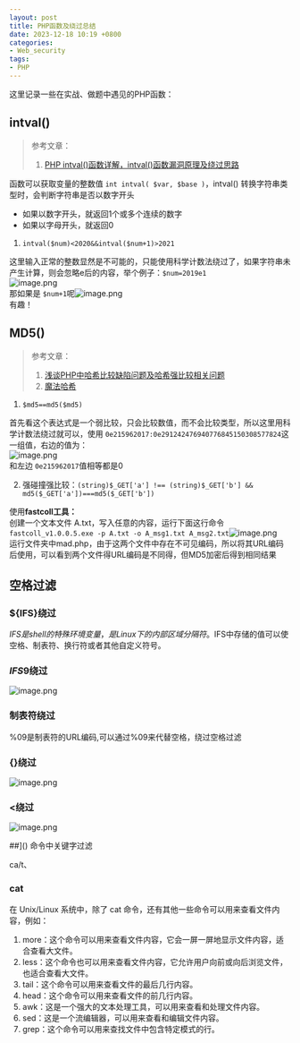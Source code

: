 ```yaml
---
layout: post
title: PHP函数及绕过总结
date: 2023-12-18 10:19 +0800
categories:
- Web_security
tags:
- PHP
---
```

这里记录一些在实战、做题中遇见的PHP函数：

## intval()

> 参考文章：
>
> 1. [PHP intval()函数详解，intval()函数漏洞原理及绕过思路](https://blog.csdn.net/wangyuxiang946/article/details/131156104)

函数可以获取变量的整数值 `int intval( $var, $base )`，intval() 转换字符串类型时，会判断字符串是否以数字开头

- 如果以数字开头，就返回1个或多个连续的数字
- 如果以字母开头，就返回0

1. `intval($num)<2020&&intval($num+1)>2021`

这里输入正常的整数显然是不可能的，只能使用科学计数法绕过了，如果字符串未产生计算，则会忽略e后的内容，举个例子：`$num=2019e1`<br />![image.png](https://cdn.nlark.com/yuque/0/2023/png/26945670/1702451695598-93802fd9-b7c4-42d7-bdf2-8ade5aad50c9.png#averageHue=%23fbfbfb&clientId=uf61aeb62-2379-4&from=paste&height=172&id=u6ea89b04&originHeight=172&originWidth=569&originalType=binary&ratio=1&rotation=0&showTitle=false&size=9839&status=done&style=none&taskId=u10e3b684-9990-4ef6-b369-2e24d707734&title=&width=569)<br />那如果是 `$num+1`呢![image.png](https://cdn.nlark.com/yuque/0/2023/png/26945670/1702451669043-71c1f91e-74de-429b-bf67-386f1f5439f4.png#averageHue=%23fcfbfb&clientId=uf61aeb62-2379-4&from=paste&height=178&id=ua8801dfd&originHeight=178&originWidth=632&originalType=binary&ratio=1&rotation=0&showTitle=false&size=10490&status=done&style=none&taskId=ue1ba4c6e-c0d4-452c-94ee-d34a679f27b&title=&width=632)
<br />有趣！

## MD5()

> 参考文章：
>
> 1. [浅谈PHP中哈希比较缺陷问题及哈希强比较相关问题](https://mochu.blog.csdn.net/article/details/114494427)
> 2. [魔法哈希](https://github.com/spaze/hashes/blob/master/md5.md)

1. `$md5==md5($md5)` 

首先看这个表达式是一个弱比较，只会比较数值，而不会比较类型，所以这里用科学计数法绕过就可以，使用 `0e215962017:0e291242476940776845150308577824`这一组值，右边的值为：<br />![image.png](https://cdn.nlark.com/yuque/0/2023/png/26945670/1702450850833-f6955a56-826e-4984-af81-68aac353acfd.png#averageHue=%23fcfcfb&clientId=uf61aeb62-2379-4&from=paste&height=137&id=ue8e3ccee&originHeight=137&originWidth=1372&originalType=binary&ratio=1&rotation=0&showTitle=false&size=15500&status=done&style=none&taskId=u16348111-2a9d-4d5c-b6ae-832ee5e9843&title=&width=1372)<br />和左边 `0e215962017`值相等都是0

2. 强碰撞强比较：`(string)$_GET['a'] !== (string)$_GET['b'] && md5($_GET['a'])===md5($_GET['b'])`

使用**fastcoll工具：**<br />创建一个文本文件 A.txt，写入任意的内容，运行下面这行命令<br />`fastcoll_v1.0.0.5.exe -p A.txt -o A_msg1.txt A_msg2.txt`![image.png](https://cdn.nlark.com/yuque/0/2023/png/26945670/1702539085608-e8fd4dc1-d3b1-44ad-afe8-87994f0f00c5.png#averageHue=%23fcfcfb&clientId=u2f7d6693-8683-4&from=paste&height=102&id=u83ee9509&originHeight=102&originWidth=657&originalType=binary&ratio=1&rotation=0&showTitle=false&size=8291&status=done&style=none&taskId=ud87dd092-a199-4a90-b544-1dafba8fbcf&title=&width=657)<br />运行文件夹中mad.php，由于这两个文件中存在不可见编码，所以将其URL编码后使用，可以看到两个文件得URL编码是不同得，但MD5加密后得到相同结果

## 空格过滤

<a name="CwiqR"></a>

### ${IFS}绕过 

$IFS是shell的特殊环境变量，是Linux下的内部区域分隔符。$IFS中存储的值可以使空格、制表符、换行符或者其他自定义符号。


### **$IFS$9绕过**

![image.png](https://cdn.nlark.com/yuque/0/2023/png/26945670/1702452601896-03adbca5-ec85-4cc1-82b8-abc7402afa24.png#averageHue=%230f1b22&clientId=uf61aeb62-2379-4&from=paste&height=122&id=u48ba2660&originHeight=122&originWidth=489&originalType=binary&ratio=1&rotation=0&showTitle=false&size=47114&status=done&style=none&taskId=ud9f42659-3fe3-4a38-82eb-f963e047455&title=&width=489)


### 制表符绕过

%09是制表符的URL编码,可以通过%09来代替空格，绕过空格过滤


### {}绕过

![image.png](https://cdn.nlark.com/yuque/0/2023/png/26945670/1702452664805-c0e9e97e-de29-48b2-bde1-5ae3dbea6286.png#averageHue=%230e1a21&clientId=uf61aeb62-2379-4&from=paste&height=134&id=u3ea7bf14&originHeight=134&originWidth=554&originalType=binary&ratio=1&rotation=0&showTitle=false&size=56894&status=done&style=none&taskId=u78f5ff7a-066b-42b3-943f-19604a77016&title=&width=554)


### <绕过

![image.png](https://cdn.nlark.com/yuque/0/2023/png/26945670/1702452693624-af47418a-208a-4799-a56b-9201d49ca4d8.png#averageHue=%230b171f&clientId=uf61aeb62-2379-4&from=paste&height=156&id=u286f78c9&originHeight=156&originWidth=316&originalType=binary&ratio=1&rotation=0&showTitle=false&size=32959&status=done&style=none&taskId=u8a3f9447-83fb-4079-9384-d451ba1c50a&title=&width=316)

##]() 命令中关键字过滤

ca/t、

### cat

在 Unix/Linux 系统中，除了 cat 命令，还有其他一些命令可以用来查看文件内容，例如：

1.  more：这个命令可以用来查看文件内容，它会一屏一屏地显示文件内容，适合查看大文件。 
2.  less：这个命令也可以用来查看文件内容，它允许用户向前或向后浏览文件，也适合查看大文件。 
3.  tail：这个命令可以用来查看文件的最后几行内容。 
4.  head：这个命令可以用来查看文件的前几行内容。 
5.  awk：这是一个强大的文本处理工具，可以用来查看和处理文件内容。 
6.  sed：这是一个流编辑器，可以用来查看和编辑文件内容。 
7.  grep：这个命令可以用来查找文件中包含特定模式的行。 

